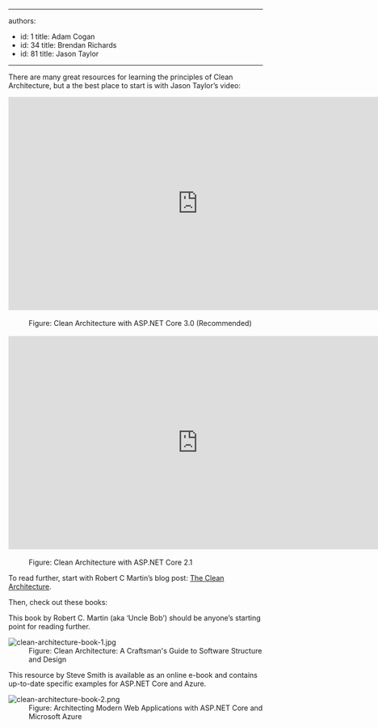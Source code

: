 

---
authors:
  - id: 1
    title: Adam Cogan
  - id: 34
    title: Brendan Richards
  - id: 81
    title: Jason Taylor
---




<span class='intro'> ​​There are many great resources for learning the principles of Clean Architecture, but a the best place to start is with Jason Taylor’s video&#58;<br> 
<div class="ms-rtestate-read ms-rte-embedcode ms-rte-embedil ms-rtestate-notify"> 
   <iframe width="750" height="422" src="https&#58;//www.youtube.com/embed/5OtUm1BLmG0" frameborder="0"></iframe>&#160;</div><dd class="ssw15-rteElement-FigureNormal">Figure​​​​&#58; Clean Architecture with ASP.NET Core 3.0 <span class="ssw15-rteStyle-Highlight">(Recommended)</span><br></dd>
   ​
<div class="ms-rtestate-read ms-rte-embedcode ms-rte-embedil ms-rtestate-notify s4-wpActive"> 
   <iframe width="750" height="422" src="https&#58;//www.youtube.com/embed/_lwCVE_XgqI" frameborder="0"></iframe>&#160;</div><div><dd class="ssw15-rteElement-FigureNormal">Figure​​​&#58; Clean Architecture with ASP.NET Core 2.1​​​​​<br></dd><p>To read further, start with Robert C Martin’s blog post&#58; 
      <a href="http&#58;//blog.cleancoder.com/uncle-bob/2012/08/13/the-clean-architecture.html">The Clean Architecture</a>.<br></p></div> </span>

<p class="ssw15-rteElement-P">​Then, check out these books&#58;<br></p><p class="ssw15-rteElement-P">This book by Robert C. Martin (aka ‘Uncle Bob’) should be anyone’s starting point for reading further.</p><dl class="image"><dt><img src="/PublishingImages/clean-architecture-book-1.jpg" alt="clean-architecture-book-1.jpg" /></dt><dd>Figure&#58; Clean Architecture&#58; A Craftsman's Guide to Software Structure and Design</dd></dl><p class="ssw15-rteElement-P">

This resource by Steve Smith is available as an online e-book and contains up-to-date specific examples for ASP.NET Core and Azure.​<br></p><p></p><dl class="image"><dt><img src="/PublishingImages/clean-architecture-book-2.png" alt="clean-architecture-book-2.png" />​​​</dt><dd>Figure&#58; Architecting Modern Web Applications with ASP.NET Core and Microsoft Azure<br></dd></dl>


